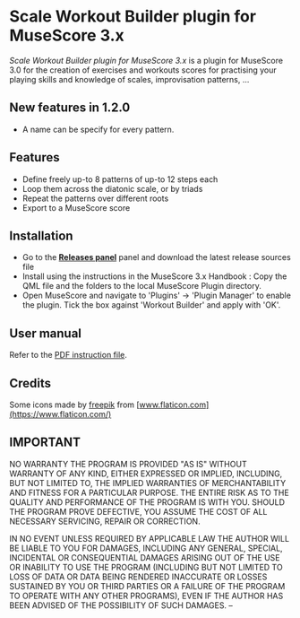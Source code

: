 # Scale Workout Builder plugin for MuseScore 3.x
*Scale Workout Builder plugin for MuseScore 3.x* is a plugin for MuseScore 3.0 for the creation of exercises and workouts scores for practising your playing skills and knowledge of scales, improvisation patterns, ...

## New features in 1.2.0
* A name can be specify for every pattern.

## Features
* Define freely up-to 8 patterns of up-to 12 steps each
* Loop them across the diatonic scale, or by triads
* Repeat the patterns over different roots
* Export to a MuseScore score

## Installation
* Go to the **[Releases panel](/lgvr123/musescore-workoutbuilder/releases)** panel and download the latest release sources file 
* Install using the instructions in the MuseScore 3.x Handbook : Copy the QML file and the folders to the local MuseScore Plugin directory.
* Open MuseScore and navigate to 'Plugins' -> 'Plugin Manager' to enable the plugin. Tick the box against 'Workout Builder' and apply with 'OK'.

## User manual
Refer to the [PDF instruction file](user_manual.pdf).

## Credits
Some icons made by [freepik](https://www.flaticon.com/authors/freepik) from [www.flaticon.com](https://www.flaticon.com/)


## IMPORTANT
NO WARRANTY THE PROGRAM IS PROVIDED "AS IS" WITHOUT WARRANTY OF ANY KIND, EITHER EXPRESSED OR IMPLIED, INCLUDING, BUT NOT LIMITED TO, THE IMPLIED WARRANTIES OF MERCHANTABILITY AND FITNESS FOR A PARTICULAR PURPOSE. THE ENTIRE RISK AS TO THE QUALITY AND PERFORMANCE OF THE PROGRAM IS WITH YOU. SHOULD THE PROGRAM PROVE DEFECTIVE, YOU ASSUME THE COST OF ALL NECESSARY SERVICING, REPAIR OR CORRECTION.

IN NO EVENT UNLESS REQUIRED BY APPLICABLE LAW THE AUTHOR WILL BE LIABLE TO YOU FOR DAMAGES, INCLUDING ANY GENERAL, SPECIAL, INCIDENTAL OR CONSEQUENTIAL DAMAGES ARISING OUT OF THE USE OR INABILITY TO USE THE PROGRAM (INCLUDING BUT NOT LIMITED TO LOSS OF DATA OR DATA BEING RENDERED INACCURATE OR LOSSES SUSTAINED BY YOU OR THIRD PARTIES OR A FAILURE OF THE PROGRAM TO OPERATE WITH ANY OTHER PROGRAMS), EVEN IF THE AUTHOR HAS BEEN ADVISED OF THE POSSIBILITY OF SUCH DAMAGES.
–
